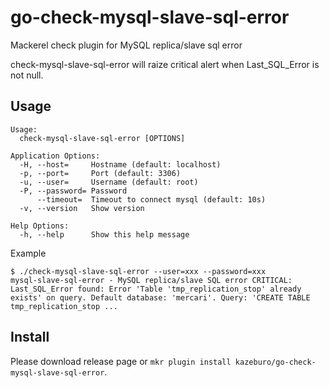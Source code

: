 # go-check-mysql-slave-sql-error

Mackerel check plugin for MySQL replica/slave sql error

check-mysql-slave-sql-error will raize critical alert when Last_SQL_Error is not null.

## Usage

```
Usage:
  check-mysql-slave-sql-error [OPTIONS]

Application Options:
  -H, --host=     Hostname (default: localhost)
  -p, --port=     Port (default: 3306)
  -u, --user=     Username (default: root)
  -P, --password= Password
      --timeout=  Timeout to connect mysql (default: 10s)
  -v, --version   Show version

Help Options:
  -h, --help      Show this help message
```

Example

```
$ ./check-mysql-slave-sql-error --user=xxx --password=xxx
mysql-slave-sql-error - MySQL replica/slave SQL error CRITICAL: Last_SQL_Error found: Error 'Table 'tmp_replication_stop' already exists' on query. Default database: 'mercari'. Query: 'CREATE TABLE tmp_replication_stop ...
```

  ## Install

Please download release page or `mkr plugin install kazeburo/go-check-mysql-slave-sql-error`.
